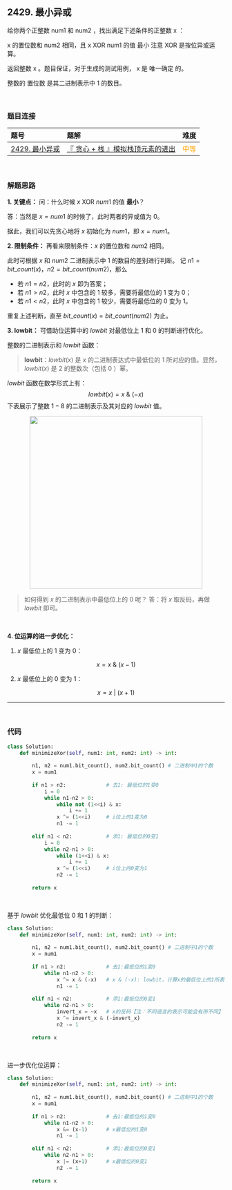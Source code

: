 
## 2429. 最小异或

给你两个正整数 num1 和 num2 ，找出满足下述条件的正整数 x ：

x 的置位数和 num2 相同，且
x XOR num1 的值 最小
注意 XOR 是按位异或运算。

返回整数 x 。题目保证，对于生成的测试用例， x 是 唯一确定 的。

整数的 置位数 是其二进制表示中 1 的数目。


<br>

### 题目连接

| 题号 |  题解 | 难度 |
| :-----| :---- | :----: |
| [2429. 最小异或](https://leetcode.cn/problems/minimize-xor/description/) |  [『 贪心 + 栈 』模拟栈顶元素的进出](https://leetcode.cn/problems/minimize-xor/solutions/1864037/by-flix-0phq/) | <font color="orange"> 中等 </font> |

<br>






### 解题思路

**1. 关键点：**
问：什么时候 $x\ \text{XOR}\ num1$ 的值 **最小**？

答：当然是 $x = num1$ 的时候了，此时两者的异或值为 $0$。

据此，我们可以先贪心地将 $x$ 初始化为 $num1$，即 $x = num1$。
<br>

**2. 限制条件：**
再看来限制条件：$x$ 的置位数和 $num2$ 相同。

此时可根据 $x$ 和 $num2$ 二进制表示中 $1$ 的数目的差别进行判断。
记 $n1 = bit\_count(x)$，$n2 = bit\_count(num2)$，那么

* 若 $n1=n2$，此时的 $x$ 即为答案；
* 若 $n1>n2$，此时 $x$ 中包含的 $1$ 较多，需要将最低位的 $1$ 变为 $0$；
* 若 $n1<n2$，此时 $x$ 中包含的 $1$ 较少，需要将最低位的 $0$ 变为 $1$。


重复上述判断，直至 $bit\_count(x) = bit\_count(num2)$ 为止。
<br>

**3. lowbit：**
可借助位运算中的 $lowbit$ 对最低位上 $1$ 和 $0$ 的判断进行优化。

整数的二进制表示和 $lowbit$ 函数：
> **lowbit**：$lowbit(x)$ 是 $x$ 的二进制表达式中最低位的 $1$ 所对应的值。显然，$lowbit(x)$ 是 $2$ 的整数次（包括 $0$ ）幂。 

$lowbit$ 函数在数学形式上有：
$$lowbit(x) = x \ \& \ (-x) $$
下表展示了整数 $1-8$ 的二进制表示及其对应的 $lowbit$ 值。



<!-- ![lowbit.png](https://pic.leetcode-cn.com/1651062591-YRDhfS-lowbit.png){:width=400} -->

<p align="center">
  <img src="https://pic.leetcode-cn.com/1651062591-YRDhfS-lowbit.png" width="400"/>
</p>

> 如何得到 $x$ 的二进制表示中最低位上的 $0$ 呢？
> 答：将 $x$ 取反码，再做 $lowbit$ 即可。

<br>

**4. 位运算的进一步优化：**

1. $x$ 最低位上的 $1$ 变为 $0$：

$$x = x\ \&\ (x-1) $$

2. $x$ 最低位上的 $0$ 变为 $1$：

$$x = x\ |\ (x+1)  $$

---



<br>


### 代码
```Python []
class Solution:
    def minimizeXor(self, num1: int, num2: int) -> int:
        
        n1, n2 = num1.bit_count(), num2.bit_count() # 二进制中1的个数
        x = num1
        
        if n1 > n2:             # 去1: 最低位的1变0
            i = 0
            while n1-n2 > 0:
                while not (1<<i) & x:
                    i += 1
                x ^= (1<<i)     # i位上的1变为0
                n1 -= 1
        
        elif n1 < n2:           # 添1: 最低位的0变1
            i = 0
            while n2-n1 > 0:
                while (1<<i) & x:
                    i += 1
                x ^= (1<<i)     # i位上的0变为1
                n2 -= 1
                
        return x
```      
   
<br>

基于 $lowbit$ 优化最低位 $0$ 和 $1$ 的判断：
     
        
```Python []   
class Solution:
    def minimizeXor(self, num1: int, num2: int) -> int:
        
        n1, n2 = num1.bit_count(), num2.bit_count() # 二进制中1的个数
        x = num1
        
        if n1 > n2:             # 去1:最低位的1变0
            while n1-n2 > 0:
                x ^= x & (-x)   # x & (-x): lowbit，计算x的最低位上的1所表示的值
                n1 -= 1
        
        elif n1 < n2:           # 添1:最低位的0变1
            while n2-n1 > 0:
                invert_x = ~x   # x的反码【注：不同语言的表示可能会有所不同】
                x ^= invert_x & (-invert_x)
                n2 -= 1
                
        return x
```


<br>

进一步优化位运算：
     
        
```Python []  
class Solution:
    def minimizeXor(self, num1: int, num2: int) -> int:
        
        n1, n2 = num1.bit_count(), num2.bit_count() # 二进制中1的个数
        x = num1
        
        if n1 > n2:             # 去1:最低位的1变0
            while n1-n2 > 0:
                x &= (x-1)      # x最低位的1变0
                n1 -= 1
        
        elif n1 < n2:           # 添1:最低位的0变1
            while n2-n1 > 0:
                x |= (x+1)      # x最低位的0变1
                n2 -= 1
                
        return x
```